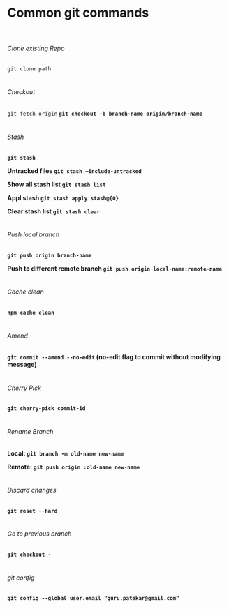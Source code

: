 # Common git commands
<br />

###### Clone existing Repo
`git clone path`
<br />
<br />

###### Checkout
`git fetch origin`<b />
`git checkout -b branch-name origin/branch-name`
<br />
<br />

###### Stash
`git stash`<br/>

**Untracked files**
`git stash –include-untracked`<br/>

**Show all stash list**
`git stash list`<br/>

**Appl stash**
`git stash apply stash@{0}`<br/>

**Clear stash list**
`git stash clear`
<br />
<br />

###### Push local branch
`git push origin branch-name`<br />
 
**Push to different remote branch**
`git push origin local-name:remote-name`
<br />
<br />

###### Cache clean
`npm cache clean`
<br />
<br />

###### Amend
`git commit --amend --no-edit` (no-edit flag to commit without modifying message)
<br />
<br />

###### Cherry Pick
`git cherry-pick commit-id`
<br />
<br />

###### Rename Branch
**Local:**
`git branch -m old-name new-name`

**Remote:**
`git push origin :old-name new-name`
<br />
<br />

###### Discard changes
`git reset --hard`
<br />
<br />

###### Go to previous branch 
`git checkout -`
<br />
<br />

###### git config 
 `git config --global user.email "guru.patekar@gmail.com"`

